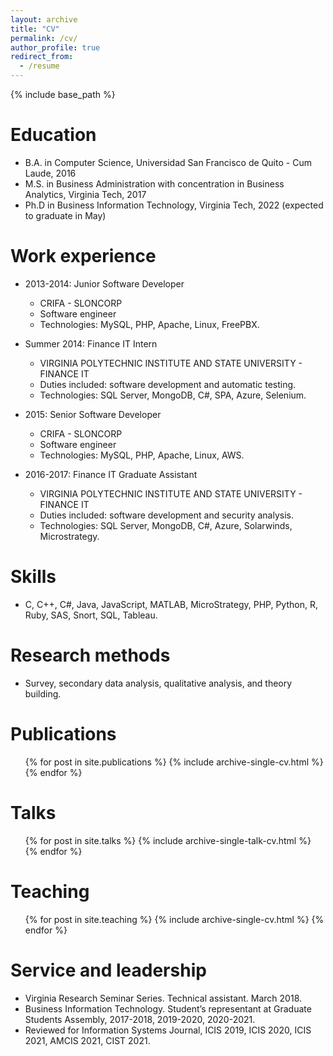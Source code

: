 ```yaml
---
layout: archive
title: "CV"
permalink: /cv/
author_profile: true
redirect_from:
  - /resume
---
```


{% include base_path %}

Education
======
* B.A. in Computer Science, Universidad San Francisco de Quito - Cum Laude, 2016
* M.S. in Business Administration with concentration in Business Analytics, Virginia Tech, 2017
* Ph.D in Business Information Technology, Virginia Tech, 2022 (expected to graduate in May)

Work experience
======
* 2013-2014: Junior Software Developer
  * CRIFA - SLONCORP
  * Software engineer
  * Technologies: MySQL, PHP, Apache, Linux, FreePBX.

* Summer 2014: Finance IT Intern
  * VIRGINIA POLYTECHNIC INSTITUTE AND STATE UNIVERSITY - FINANCE IT
  * Duties included: software development and automatic testing.
  * Technologies: SQL Server, MongoDB, C#, SPA, Azure, Selenium.

* 2015: Senior Software Developer
  * CRIFA - SLONCORP
  * Software engineer
  * Technologies: MySQL, PHP, Apache, Linux, AWS.

* 2016-2017: Finance IT Graduate Assistant
  * VIRGINIA POLYTECHNIC INSTITUTE AND STATE UNIVERSITY - FINANCE IT
  * Duties included: software development and security analysis.
  * Technologies: SQL Server, MongoDB, C#, Azure, Solarwinds, Microstrategy.
  
Skills
======
* C, C++, C#, Java, JavaScript, MATLAB, MicroStrategy, PHP, Python, R, Ruby, SAS, Snort, SQL, Tableau.

Research methods
======
* Survey, secondary data analysis, qualitative analysis, and theory building.

Publications
======
  <ul>{% for post in site.publications %}
    {% include archive-single-cv.html %}
  {% endfor %}</ul>
  
Talks
======
  <ul>{% for post in site.talks %}
    {% include archive-single-talk-cv.html %}
  {% endfor %}</ul>
  
Teaching
======
  <ul>{% for post in site.teaching %}
    {% include archive-single-cv.html %}
  {% endfor %}</ul>
  
Service and leadership
======
* Virginia Research Seminar Series. Technical assistant. March 2018.
* Business Information Technology. Student’s representant at Graduate Students Assembly, 2017-2018, 2019-2020, 2020-2021.
* Reviewed for Information Systems Journal, ICIS 2019, ICIS 2020, ICIS 2021, AMCIS 2021, CIST 2021.
